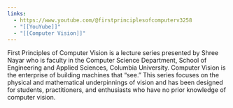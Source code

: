 ```yaml
---
links:
  - https://www.youtube.com/@firstprinciplesofcomputerv3258
  - "[[YouYube]]"
  - "[[Computer Vision]]"
---
```

First Principles of Computer Vision is a lecture series presented by Shree Nayar who is faculty in the Computer Science Department, School of Engineering and Applied Sciences, Columbia University. Computer Vision is the enterprise of building machines that “see.” This series focuses on the physical and mathematical underpinnings of vision and has been designed for students, practitioners, and enthusiasts who have no prior knowledge of computer vision.